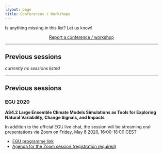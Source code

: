 ```yaml
---
layout: page
title: Conferences / Workshops
---
```


Is anything missing in this list? Let us know!

<div style="text-align:center;">
<a class="btn btn-success" href="https://large-ensemble.github.io/report_session/">Report a conference / workshop</a>
</div>

---
## Previous sessions

_currently no sessions listed_

---
## Previous sessions

### EGU 2020

**AS4.2 Large Ensemble Climate Models Simulations as Tools for Exploring Natural Variability, Change Signals, and Impacts**

In addition to the official EGU live chat, the session will be streaming oral presentations via Zoom on Friday, May 8 2020, 16:00-18:00 CEST

- [EGU programme link](https://meetingorganizer.copernicus.org/EGU2020/session/36913)
- [Agenda for the Zoom session (registration required)](http://bit.ly/2RX1hd9)
